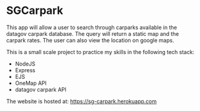 # SGCarpark
This app will allow a user to search through carparks available in the datagov carpark database.
The query will return a static map and the carpark rates.
The user can also view the location on google maps.

This is a small scale project to practice my skills in the following tech stack:
- NodeJS
- Express
- EJS
- OneMap API
- datagov carpark API

The website is hosted at: https://sg-carpark.herokuapp.com
